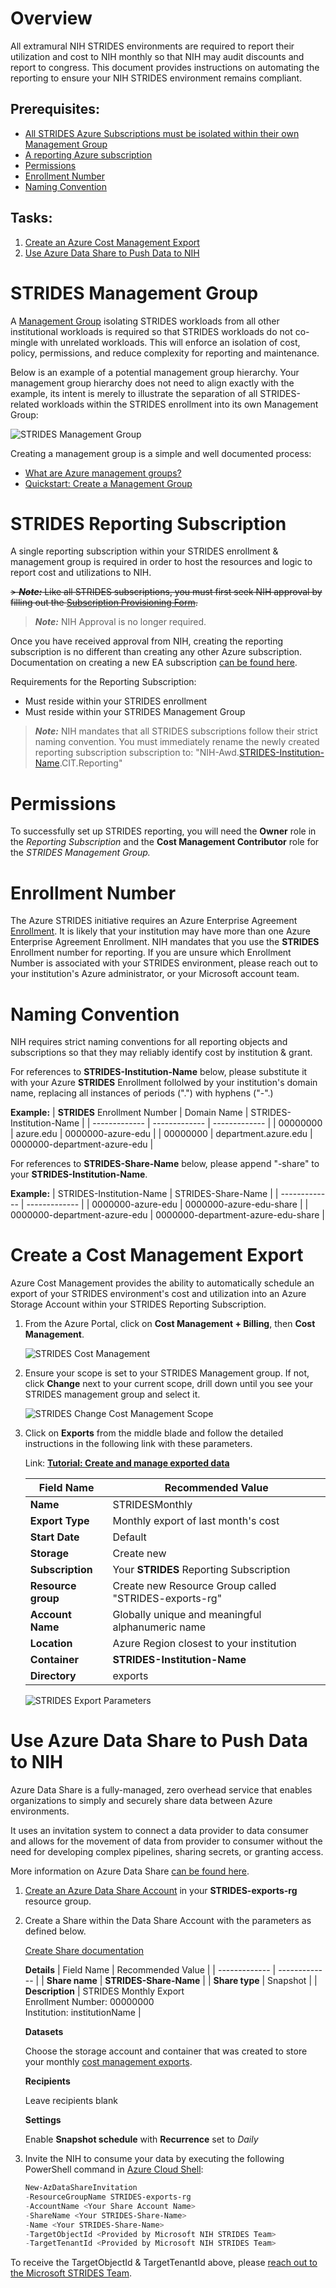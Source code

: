 # Overview
All extramural NIH STRIDES environments are required to report their utilization and cost to NIH monthly so that NIH may audit discounts and report to congress. This document provides instructions on automating the reporting to ensure your NIH STRIDES environment remains compliant. 

## Prerequisites:

- [All STRIDES Azure Subscriptions must be isolated within their own Management Group](#STRIDES-Management-Group)
- [A reporting Azure subscription](#STRIDES-Reporting-Subscription)
- [Permissions](#Permissions)
- [Enrollment Number](#Enrollment-Number)
- [Naming Convention](#Naming-Convention)

## Tasks:

1. [Create an Azure Cost Management Export](#Create-a-Cost-Management-Export)
1. [Use Azure Data Share to Push Data to NIH](#Use-Azure-Data-Share-to-Push-Data-to-NIH)


# STRIDES Management Group

A [Management Group]( https://docs.microsoft.com/en-us/azure/governance/management-groups/overview) isolating STRIDES workloads from all other institutional workloads is required so that STRIDES workloads do not co-mingle with unrelated workloads. This will enforce an isolation of cost, policy, permissions, and reduce complexity for reporting and maintenance.

Below is an example of a potential management group hierarchy. Your management group hierarchy does not need to align exactly with the example, its intent is merely to illustrate the separation of all STRIDES-related workloads within the STRIDES enrollment into its own Management Group:

![STRIDES Management Group](media/strides-management-group-hierarchy.png)

Creating a management group is a simple and well documented process:
- [What are Azure management groups?]( https://docs.microsoft.com/en-us/azure/governance/management-groups/overview)
- [Quickstart: Create a Management Group]( https://docs.microsoft.com/en-us/azure/governance/management-groups/create-management-group-portal)

# STRIDES Reporting Subscription

A single reporting subscription within your STRIDES enrollment & management group is required in order to host the resources and logic to report cost and utilizations to NIH.


<s> > **_Note:_**  Like all STRIDES subscriptions, you must first seek NIH approval by filling out the [Subscription Provisioning Form](../subscription%20provisioning/README.md).</s>
> **_Note:_** NIH Approval is no longer required.


Once you have received approval from NIH, creating the reporting subscription is no different than creating any other Azure subscription. Documentation on creating a new EA subscription [can be found here](https://docs.microsoft.com/en-us/azure/cost-management-billing/manage/create-subscription). 

Requirements for the Reporting Subscription:
- Must reside within your STRIDES enrollment
- Must reside within your STRIDES Management Group
 
> **_Note:_** NIH mandates that all STRIDES subscriptions follow their strict naming convention. You must immediately rename the newly created reporting subscription subscription to:
> "NIH-Awd.[STRIDES-Institution-Name](#Naming-Convention).CIT.Reporting"


# Permissions

To successfully set up STRIDES reporting, you will need the **Owner** role in the *Reporting Subscription* and the **Cost Management Contributor** role for the *STRIDES Management Group.*

# Enrollment Number

The Azure STRIDES initiative requires an Azure Enterprise Agreement [Enrollment](https://learn.microsoft.com/en-us/azure/cloud-adoption-framework/ready/landing-zone/design-area/azure-billing-enterprise-agreement). It is likely that your institution may have more than one Azure Enterprise Agreement Enrollment. NIH mandates that you use the **STRIDES** Enrollment number for reporting. If you are unsure which Enrollment Number is associated with your STRIDES environment, please reach out to your institution's Azure administrator, or your Microsoft account team. 

# Naming Convention

NIH requires strict naming conventions for all reporting objects and subscriptions so that they may reliably identify cost by institution & grant. 

For references to **STRIDES-Institution-Name** below, please substitute it with your Azure **STRIDES** Enrollment follolwed by your institution's domain name, replacing all instances of periods (".") with hyphens ("-".) 

**Example:**
   | **STRIDES** Enrollment Number  | Domain Name | STRIDES-Institution-Name | 
   | ------------- | ------------- | ------------- |
   | 00000000  | azure.edu  | 0000000-azure-edu  |
   | 00000000  | department.azure.edu  | 0000000-department-azure-edu  |

For references to **STRIDES-Share-Name** below, please append "-share" to your **STRIDES-Institution-Name**.

**Example:**
   | STRIDES-Institution-Name  | STRIDES-Share-Name | 
   | ------------- | ------------- |
   | 0000000-azure-edu  | 0000000-azure-edu-share  |
   | 0000000-department-azure-edu  | 0000000-department-azure-edu-share |




# Create a Cost Management Export

Azure Cost Management provides the ability to automatically schedule an export of your STRIDES environment's cost and utilization into an Azure Storage Account within your STRIDES Reporting Subscription.

1. From the Azure Portal, click on **Cost Management + Billing**, then **Cost Management**.

    ![STRIDES Cost Management](media/strides-cost-management.png)

1. Ensure your scope is set to your STRIDES Management group. If not, click **Change** next to your current scope, drill down until you see your STRIDES management group and select it. 

    ![STRIDES Change Cost Management Scope](media/strides-change-scope.png)


1. Click on **Exports** from the middle blade and follow the detailed instructions in the following link with these parameters.

    Link: **[Tutorial: Create and manage exported data](https://docs.microsoft.com/en-us/azure/cost-management-billing/costs/tutorial-export-acm-data?tabs=azure-portal)**



    | Field Name  | Recommended Value |
    | ------------- | ------------- |
    | **Name**  | STRIDESMonthly  |
    | **Export Type**  | Monthly export of last month's cost  |
    | **Start Date**  | Default  |
    | **Storage**  | Create new  |
    | **Subscription**  | Your **STRIDES** Reporting Subscription  |
    | **Resource group**  | Create new Resource Group called "STRIDES-exports-rg"  |
    | **Account Name**  | Globally unique and meaningful alphanumeric name  |
    | **Location**  | Azure Region closest to your institution  |
    | **Container**  | **STRIDES-Institution-Name** |
    | **Directory**  | exports  |

    ![STRIDES Export Parameters](media/strides-export-params.png)



# Use Azure Data Share to Push Data to NIH

Azure Data Share is a fully-managed, zero overhead service that enables organizations to simply and securely share data between Azure environments. 

It uses an invitation system to connect a data provider to data consumer and allows for the movement of data from provider to consumer without the need for developing complex pipelines, sharing secrets, or granting access.

More information on Azure Data Share [can be found here](https://docs.microsoft.com/en-us/azure/data-share/overview).

1.  [Create an Azure Data Share Account](https://docs.microsoft.com/en-us/azure/data-share/share-your-data-portal#create-a-data-share-account) in your **STRIDES-exports-rg** resource group.
 
1.  Create a Share within the Data Share Account with the parameters as defined below.

    [Create Share documentation](https://docs.microsoft.com/en-us/azure/data-share/share-your-data-portal#create-a-share)

    **Details**
    | Field Name  | Recommended Value |
    | ------------- | ------------- |
    | **Share name**  | **STRIDES-Share-Name** |
    | **Share type**  | Snapshot  |
    | **Description**  | STRIDES Monthly Export<br/> Enrollment Number: 00000000<br/> Institution: institutionName |

    **Datasets**

    Choose the storage account and container that was created to store your monthly [cost management exports](#Create-a-Cost-Management-Export).

    **Recipients**

    Leave recipients blank

    **Settings**

    Enable **Snapshot schedule** with **Recurrence** set to *Daily*


1. Invite the NIH to consume your data by executing the following PowerShell command in [Azure Cloud Shell](https://docs.microsoft.com/en-us/azure/cloud-shell/overview):

    ```powershell
    New-AzDataShareInvitation
   -ResourceGroupName STRIDES-exports-rg
   -AccountName <Your Share Account Name>
   -ShareName <Your STRIDES-Share-Name>
   -Name <Your STRIDES-Share-Name>
   -TargetObjectId <Provided by Microsoft NIH STRIDES Team>
   -TargetTenantId <Provided by Microsoft NIH STRIDES Team>
    ```
To receive the TargetObjectId & TargetTenantId above, please [reach out to the Microsoft STRIDES Team](mailto:MSSTRIDES@microsoft.com).
